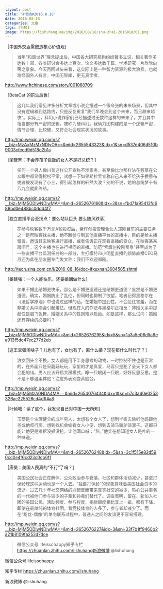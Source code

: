 ```yaml
---
layout: post
title: "#书摘#2016.8.18"
date: 2016-08-18
categories: 文章
tags: [科技]
image: https://lishuhang.me/img/2016/08/18/shu-zhai-2016818/01.png
---
```


［中国外交亟需塑造核心价值观］

> 当年“和谐世界”理念提出后，中国各大研究机构纷纷著书立说，相关著作多达数十部，各类研讨会多达上百次，论文多达数千篇，学术研究一片欣欣向荣之景象。今天再回过头来看，这实际上是一种智力资源的极大浪费。也就难怪国外人有言，中国无智库，更无真学者。

http://www.ftchinese.com/story/001068709

［BetaCat 的前生后世］

> 这几年我们常见许多分析文章或小说会描述一个很夸张的未来场景，但其中没有逻辑和到达路线，只是反复重复“我们早晚会到这个未来，而且越来越快”。实际上，科幻小说作家们已经描述过无数种这样的未来了，并且其中相当部分有严密的逻辑，被称为硬科幻。我俩力图构建的是一个逻辑严密，情节合理，比较硬，又符合社会现实状况的故事。

http://mp.weixin.qq.com/s?__biz=MzAxMzMxNDIyOA==&mid=2655543323&idx=1&sn=d537e406d510b9003cfecd9d518c2b1a

［荣筱箐：不会养孩子做饭的女人不是好总统？］

> 任何一个男人像川普这样公开宣称不涉家务，甚至像比尔那样沾花惹草在公众眼中都显得稀松平常，试想一下如果希拉里宣称自己从来不给孩子换尿布或者被发现有了小三，得引起怎样的轩然大波？别的不说，她的总统梦十有八九会就此终结。

http://mp.weixin.qq.com/s?__biz=MjM5ODIwNDIwMA==&mid=2652676166&idx=3&sn=fbd71a95413fd688bd0e488bc0ddd4f7

［独立直播平台至拐点：要么站队巨头 要么随风跌落］

> 在参与映客数千万元A轮投资后，紫辉创投管理合伙人郑刚目前的主要任务之一是帮映客找主播，他不断参与到其他直播平台的直播中，目的是给主播留言，邀请其去映客进行直播，或者告诉正在观看直播的受众，在映客某某房间号，这个主播也在进行相同的直播。防范“紫辉创投刚蜀黍”甚至成为了一些直播平台监测任务的一部分，主打模特和小明星直播的颜值直播CEO马月还为此在朋友圈专门发文称：我们不欢迎郑刚。

http://tech.sina.com.cn/i/2016-08-16/doc-ifxuxnah3604585.shtml

［姜建强：一个人能快乐，还要婚姻做什么］

> 如果不婚比结婚更快乐，那么是不婚更道德还是结婚更道德？显然是不婚更道德。确实，婚姻防止了乱伦，但同时也抑制了欲望。笔者记得黑格尔在《法哲学原理》中也说过这样的话，在婚姻中提到性，不会脸红害羞，而在非婚关系中则会引起羞怯。但现在人的作法与黑格尔正相反：非婚关系中提起性是眉飞色舞，婚姻关系中的性则难以启齿。如是这样，那么试问：婚姻还有存续的必要吗？

http://mp.weixin.qq.com/s?__biz=MjM5ODIwNDIwMA==&mid=2652676295&idx=5&sn=1a3a5e06d5a6ea913f5dc47ec277d2eb

［这王宝强闹啥子？儿也有了，女也有了，离什么婚？现在都什么时代了？］

> 浪女回头金不换，女人都是用下半身思考的动物，一时控制不住也是正常的，在外面只是采蘑菇玩玩，家里的才是真爱，马蓉只是犯了全天下女人都会犯的错。男人应该开启大房模式，睁一只眼闭一只眼，好好反思反思，是不是不够温柔体贴？注意外表别变黄脸公。

http://mp.weixin.qq.com/s?__biz=MjM5MzA0NDA4MA==&mid=2654076434&idx=1&sn=b7c3a40e0253326ae225526cd4dff4a8

［叶倾城：读了这个，我发现自己对中国一无所知］

> 玉茭是个生理健全的成年男人，太想有个女人了，想到半夜去偷听他妈跟他爸或他叔行房，想到找机会偷看女人小便，想到去骑马骑驴骑骡子。这都只能让他更是难抠没抓没挖，让他满口喊：“热。”他实在想知道女人是咋的一种味道。

http://mp.weixin.qq.com/s?__biz=MjM5ODIwNDIwMA==&mid=2652676248&idx=5&sn=3c1f515e82d590cc0e4f6cd23c0cb6f1

［唐昊：美国人民真的“不行”了吗？］

> 美国公民社会正在解体、公众政治参与衰落，社区和群体活动减少，甚至打保龄球这种运动也是一个人去。“独自打保龄”的现象意味着美国社会资本的流逝。过去几十年社交网络的兴起反而带来真实社交的减少，热心公共事务的一代被他们参与较少的子辈和孙辈们替代了。调查表明，留在、新加入社团的美国公民，活动频度、参与程度、捐款额度相比其上一辈，都有下降。即使在最单纯的体育社团，看竞技体育的人多了，参与者却减少了。而在“粉丝-偶像”的单向联系过程中，普通人之间的友谊更不容易搭建。

http://mp.weixin.qq.com/s?__biz=MjM5ODIwNDIwMA==&mid=2652676227&idx=3&sn=33f7b1ff9460b2a21b8109fa253d7dce

> 微信公众号 lifeissohappy知乎专栏 https://zhuanlan.zhihu.com/lishuhang新浪微博 @lishuhang

微信公众号 lifeissohappy

知乎专栏 https://zhuanlan.zhihu.com/lishuhang

新浪微博 @lishuhang